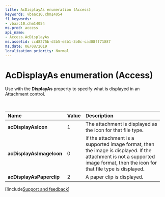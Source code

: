 ```yaml
---
title: AcDisplayAs enumeration (Access)
keywords: vbaac10.chm14054
f1_keywords:
- vbaac10.chm14054
ms.prod: access
api_name:
- Access.AcDisplayAs
ms.assetid: ccd8275b-d3b5-e3b1-3b0c-cad08ff71887
ms.date: 06/08/2019
localization_priority: Normal
---
```



# AcDisplayAs enumeration (Access)

Use with the **DisplayAs** property to specify what is displayed in an Attachment control.

<br/>

|Name|Value|Description|
|:-----|:-----|:-----|
|**acDisplayAsIcon**|1|The attachment is displayed as the icon for that file type.|
|**acDisplayAsImageIcon**|0|If the attachment is a supported image format, then the image is displayed. If the attachment is not a supported image format, then the icon for that file type is displayed.|
|**acDisplayAsPaperclip**|2|A paper clip is displayed.|

[!include[Support and feedback](~/includes/feedback-boilerplate.md)]